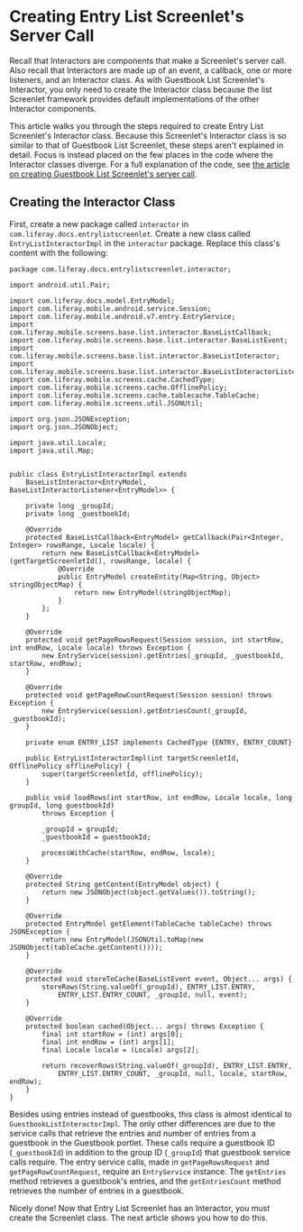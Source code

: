 # Creating Entry List Screenlet's Server Call

Recall that Interactors are components that make a Screenlet's server call. Also 
recall that Interactors are made up of an event, a callback, one or more 
listeners, and an Interactor class. As with Guestbook List Screenlet's 
Interactor, you only need to create the Interactor class because the list 
Screenlet framework provides default implementations of the other Interactor 
components. 

This article walks you through the steps required to create Entry List 
Screenlet's Interactor class. Because this Screenlet's Interactor class is so 
similar to that of Guestbook List Screenlet, these steps aren't explained in 
detail. Focus is instead placed on the few places in the code where the 
Interactor classes diverge. For a full explanation of the code, see 
[the article on creating Guestbook List Screenlet's server call](https://www.liferay.com/). 

## Creating the Interactor Class

First, create a new package called `interactor` in 
`com.liferay.docs.entrylistscreenlet`. Create a new class called 
`EntryListInteractorImpl` in the `interactor` package. Replace this class's 
content with the following: 

    package com.liferay.docs.entrylistscreenlet.interactor;

    import android.util.Pair;

    import com.liferay.docs.model.EntryModel;
    import com.liferay.mobile.android.service.Session;
    import com.liferay.mobile.android.v7.entry.EntryService;
    import com.liferay.mobile.screens.base.list.interactor.BaseListCallback;
    import com.liferay.mobile.screens.base.list.interactor.BaseListEvent;
    import com.liferay.mobile.screens.base.list.interactor.BaseListInteractor;
    import com.liferay.mobile.screens.base.list.interactor.BaseListInteractorListener;
    import com.liferay.mobile.screens.cache.CachedType;
    import com.liferay.mobile.screens.cache.OfflinePolicy;
    import com.liferay.mobile.screens.cache.tablecache.TableCache;
    import com.liferay.mobile.screens.util.JSONUtil;

    import org.json.JSONException;
    import org.json.JSONObject;

    import java.util.Locale;
    import java.util.Map;


    public class EntryListInteractorImpl extends 
        BaseListInteractor<EntryModel, BaseListInteractorListener<EntryModel>> {

        private long _groupId;
        private long _guestbookId;

        @Override
        protected BaseListCallback<EntryModel> getCallback(Pair<Integer, Integer> rowsRange, Locale locale) {
            return new BaseListCallback<EntryModel>(getTargetScreenletId(), rowsRange, locale) {
                @Override
                public EntryModel createEntity(Map<String, Object> stringObjectMap) {
                    return new EntryModel(stringObjectMap);
                }
            };
        }

        @Override
        protected void getPageRowsRequest(Session session, int startRow, int endRow, Locale locale) throws Exception {
            new EntryService(session).getEntries(_groupId, _guestbookId, startRow, endRow);
        }

        @Override
        protected void getPageRowCountRequest(Session session) throws Exception {
            new EntryService(session).getEntriesCount(_groupId, _guestbookId);
        }

        private enum ENTRY_LIST implements CachedType {ENTRY, ENTRY_COUNT}

        public EntryListInteractorImpl(int targetScreenletId, OfflinePolicy offlinePolicy) {
            super(targetScreenletId, offlinePolicy);
        }

        public void loadRows(int startRow, int endRow, Locale locale, long groupId, long guestbookId)
            throws Exception {

            _groupId = groupId;
            _guestbookId = guestbookId;

            processWithCache(startRow, endRow, locale);
        }

        @Override
        protected String getContent(EntryModel object) {
            return new JSONObject(object.getValues()).toString();
        }

        @Override
        protected EntryModel getElement(TableCache tableCache) throws JSONException {
            return new EntryModel(JSONUtil.toMap(new JSONObject(tableCache.getContent())));
        }

        @Override
        protected void storeToCache(BaseListEvent event, Object... args) {
            storeRows(String.valueOf(_groupId), ENTRY_LIST.ENTRY,
                ENTRY_LIST.ENTRY_COUNT, _groupId, null, event);
        }

        @Override
        protected boolean cached(Object... args) throws Exception {
            final int startRow = (int) args[0];
            final int endRow = (int) args[1];
            final Locale locale = (Locale) args[2];

            return recoverRows(String.valueOf(_groupId), ENTRY_LIST.ENTRY,
                ENTRY_LIST.ENTRY_COUNT, _groupId, null, locale, startRow, endRow);
        }
    }

Besides using entries instead of guestbooks, this class is almost identical to 
`GuestbookListInteractorImpl`. The only other differences are due to the service 
calls that retrieve the entries and number of entries from a guestbook in the 
Guestbook portlet. These calls require a guestbook ID (`_guestbookId`) in 
addition to the group ID (`_groupId`) that guestbook service calls require. The 
entry service calls, made in `getPageRowsRequest` and `getPageRowCountRequest`, 
require an `EntryService` instance. The `getEntries` method retrieves a 
guestbook's entries, and the `getEntriesCount` method retrieves the number of 
entries in a guestbook. 

Nicely done! Now that Entry List Screenlet has an Interactor, you must create 
the Screenlet class. The next article shows you how to do this. 
